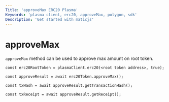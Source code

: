 ```yaml
---
Title: 'approveMax ERC20 Plasma'
Keywords: 'plasma client, erc20, approveMax, polygon, sdk'
Description: 'Get started with maticjs'
---
```


# approveMax

`approveMax` method can be used to approve max amount on root token.

```
const erc20RootToken = plasmaClient.erc20(<root token address>, true);

const approveResult = await erc20Token.approveMax();

const txHash = await approveResult.getTransactionHash();

const txReceipt = await approveResult.getReceipt();

```
